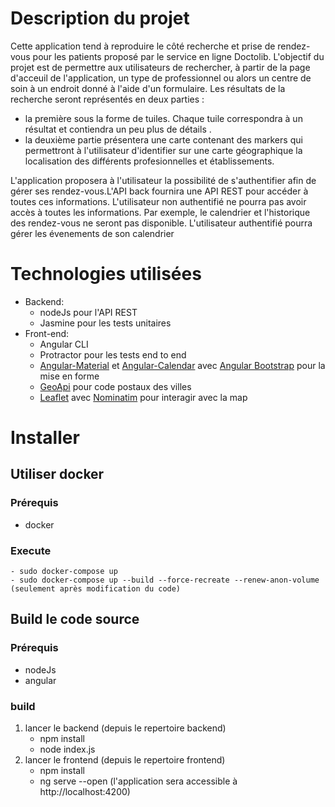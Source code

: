 # Description du projet
Cette application tend à reproduire le côté recherche et prise de rendez-vous pour les patients proposé par le service en ligne Doctolib. L'objectif du projet est de permettre aux utilisateurs de rechercher, à partir de la page d'acceuil de l'application, un type de professionnel ou alors un centre de soin à un endroit donné à l'aide d'un formulaire. 
Les résultats de la recherche seront représentés en deux parties : 
- la première sous la forme de tuiles. Chaque tuile correspondra à un résultat et contiendra un peu plus de détails .
- la deuxième partie présentera une carte contenant des markers qui permettront à l'utilisateur d'identifier sur une carte géographique la localisation des différents profesionnelles et établissements.

L'application proposera à l'utilisateur la possibilité de s'authentifier afin de gérer ses rendez-vous.L'API back fournira une API REST pour accéder à toutes ces informations. L'utilisateur non authentifié ne pourra pas avoir accès à toutes les informations. Par exemple, le calendrier et l'historique des rendez-vous ne seront pas disponible. L'utilisateur authentifié pourra gérer les évenements de son calendrier
# Technologies utilisées
- Backend:
    - nodeJs pour l'API REST
    - Jasmine pour les tests unitaires
- Front-end: 
    - Angular CLI
    - Protractor pour les tests end to end
    - [Angular-Material](https://material.angular.io/) et [Angular-Calendar](https://angular-calendar.com/) avec [Angular Bootstrap](https://ng-bootstrap.github.io/#/home) pour la mise en forme
    - [GeoApi](https://geo.api.gouv.fr/) pour code postaux des villes
    - [Leaflet](https://leafletjs.com/) avec [Nominatim](https://nominatim.org/) pour interagir avec la map

# Installer
## Utiliser docker
### Prérequis
- docker
### Execute
    - sudo docker-compose up 
    - sudo docker-compose up --build --force-recreate --renew-anon-volume (seulement après modification du code)
## Build le code source
### Prérequis
- nodeJs
- angular
### build
1. lancer le backend (depuis le repertoire backend)
    - npm install
    - node index.js
2. lancer le frontend (depuis le repertoire frontend)
    - npm install
    - ng serve --open (l'application sera accessible à http://localhost:4200)
